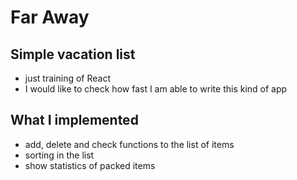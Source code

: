 # Far Away

## Simple vacation list

- just training of React
- I would like to check how fast I am able to write this kind of app

## What I implemented

- add, delete and check functions to the list of items
- sorting in the list
- show statistics of packed items

